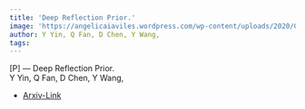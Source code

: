 ```yaml
---  
title: 'Deep Reflection Prior.'  
image: 'https://angelicaiaviles.wordpress.com/wp-content/uploads/2020/06/deeprprior.gif'  
author: Y Yin, Q Fan, D Chen, Y Wang,  
tags:   
---  
```

  
[P] — Deep Reflection Prior.  
Y Yin, Q Fan, D Chen, Y Wang,  
  
- [Arxiv-Link](https://arxiv.org/pdf/1912.03623.pdf)  
        